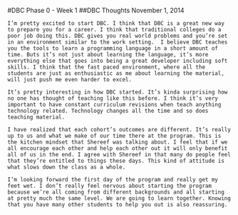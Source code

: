 
#DBC Phase 0 - Week 1
##DBC Thoughts
November 1, 2014

    I’m pretty excited to start DBC. I think that DBC is a great new way to prepare you for a career. I think that traditional colleges do a poor job doing this. DBC gives you real world problems and you’re set in an environment similar to the work setting.  I believe DBC teaches you the tools to learn a programming language in a short amount of time. Buts it’s not just about learning the language, it’s more everything else that goes into being a great developer including soft skills. I think that the fast paced environment, where all the students are just as enthusiastic as me about learning the material, will just push me even harder to excel. 

    It’s pretty interesting in how DBC started. It’s kinda surprising how no one has thought of teaching like this before. I think it’s very important to have constant curriculum revisions when teach anything technology related. Technology changes all the time and so does teaching material. 

    I have realized that each cohort’s outcomes are different. It’s really up to us and what we make of our time there at the program. This is the kitchen mindset that Shereef was talking about. I feel that if we all encourage each other and help each other out it will only benefit all of us in the end. I agree with Shereef in that many do people feel that they’re entitled to things these days. This kind of attitude is what slows down the class as a whole. 

    I’m looking forward the first day of the program and really get my feet wet. I don’t really feel nervous about starting the program because we’re all coming from different backgrounds and all starting at pretty much the same level. We are going to learn together. Knowing that you have many other students to help you out is also reassuring. 
